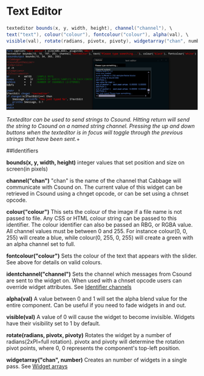 # Text Editor
```csharp
texteditor bounds(x, y, width, height), channel("channel"), \
text("text"), colour("colour"), fontcolour("colour"), alpha(val), \
visible(val), rotate(radians, pivotx, pivoty), widgetarray("chan", number) 
```

![](images/texteditorExample.png)

*Texteditor can be used to send strings to Csound. Hitting return will send the string to Csound on a named string channel. Pressing the up and down buttons when the texteditor is in focus will toggle through the previous strings that have been sent.*+


##Identifiers

**bounds(x, y, width, height)** integer values that set position and size on screen(in pixels)

**channel("chan")** "chan" is the name of the channel that Cabbage will communicate with Csound on. The current value of this widget can be retrieved in Csound using a chnget opcode, or can be set using a chnset opcode. 

**colour("colour")** This sets the colour of the image if a file name is not passed to file. Any CSS or HTML colour string can be passed to this identifier. The colour identifier can also be passed an RBG, or RGBA value. All channel values must be between 0 and 255. For instance colour(0, 0, 255) will create a blue, while colour(0, 255, 0, 255) will create a green with an alpha channel set to full.  

**fontcolour("colour")** Sets the colour of the text that appears with the slider. See above for details on valid colours.

**identchannel("channel")** Sets the channel which messages from Csound are sent to the widget on. When used with a chnset opcode users can override widget attributes. See [Identifier channels](./identchannels.md) 

**alpha(val)** A value between 0 and 1 will set the alpha blend value for the entire component. Can be useful if you need to fade widgets in and out. 

**visible(val)** A value of 0 will cause the widget to become invisible. Widgets have their visibility set to 1 by default. 

**rotate(radians, pivotx, pivoty)** Rotates the widget by a number of radians(2xPI=full rotation). pivotx and pivoty will determine the rotation pivot points, where 0, 0 represents the component's top-left position. 

**widgetarray("chan", number)** Creates an number of widgets in a single pass. See [Widget arrays](./widget_arrays.md)
